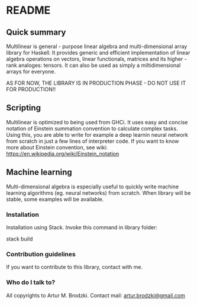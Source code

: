 # README #

## Quick summary ##

Multilinear is general - purpose linear algebra and multi-dimensional array library for Haskell. It provides generic and efficient implementation of linear algebra operations on vectors, linear functionals, matrices and its higher - rank analoges: tensors. It can also be used as simply a miltidimensional arrays for everyone. 

AS FOR NOW, THE LIBRARY IS IN PRODUCTION PHASE  - DO NOT USE IT FOR PRODUCTION!!

## Scripting ##

Multilinear is optimized to being used from GHCi. It uses easy and concise notation of Einstein summation convention to calculate complex tasks. Using this, you are able to write for example a deep learnin neural network from scratch in just a few lines of interpreter code. If you want to know more about Einstein convention, see wiki: https://en.wikipedia.org/wiki/Einstein_notation

## Machine learning ##

Multi-dimensional algebra is especially useful to quickly write machine learning algorithms (eg. neural networks) from scratch. When library will be stable, some examples will be available. 

### Installation ###

Installation using Stack. Invoke this command in library folder:

stack build

### Contribution guidelines ###

If you want to contribute to this library, contact with me. 

### Who do I talk to? ###

All copyrights to Artur M. Brodzki.
Contact mail: artur.brodzki@gmail.com
